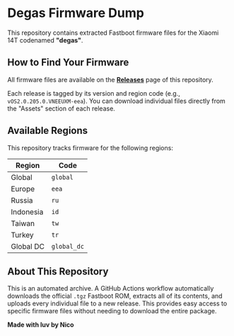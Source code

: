# Degas Firmware Dump

This repository contains extracted Fastboot firmware files for the Xiaomi 14T codenamed **"degas"**.

## How to Find Your Firmware

All firmware files are available on the **[Releases](https://github.com/nikkotilion/degas-firmware-dumper/releases)** page of this repository.

Each release is tagged by its version and region code (e.g., `vOS2.0.205.0.VNEEUXM-eea`). You can download individual files directly from the "Assets" section of each release.

## Available Regions

This repository tracks firmware for the following regions:

| Region      | Code        |
|-------------|-------------|
| Global      | `global`    |
| Europe      | `eea`       |
| Russia      | `ru`        |
| Indonesia   | `id`        |
| Taiwan      | `tw`        |
| Turkey      | `tr`        |
| Global DC   | `global_dc` |

## About This Repository

This is an automated archive. A GitHub Actions workflow automatically downloads the official `.tgz` Fastboot ROM, extracts all of its contents, and uploads every individual file to a new release. This provides easy access to specific firmware files without needing to download the entire package.


**Made with luv by Nico**
